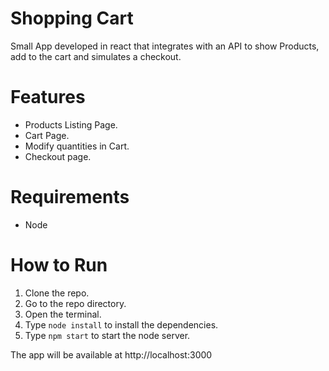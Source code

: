 # Shopping Cart

Small App developed in react that integrates with an API to show Products, add to the cart and simulates a checkout.

# Features
* Products Listing Page.
* Cart Page.
* Modify quantities in Cart.
* Checkout page.

# Requirements

* Node

# How to Run
1. Clone the repo.
2. Go to the repo directory.
3. Open the terminal.
4. Type `node install` to install the dependencies.
5. Type `npm start` to start the node server.

The app will be available at http://localhost:3000